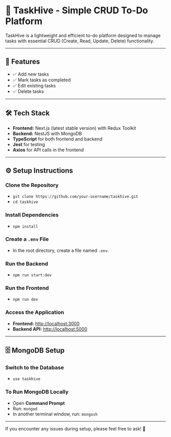 # 🐝 TaskHive - Simple CRUD To-Do Platform

TaskHive is a lightweight and efficient to-do platform designed to manage tasks with essential CRUD (Create, Read, Update, Delete) functionality.

---

## 🚀 Features
- ✅ Add new tasks  
- ✅ Mark tasks as completed  
- ✅ Edit existing tasks  
- ✅ Delete tasks  

---

## 🛠️ Tech Stack
- **Frontend:** Next.js (latest stable version) with Redux Toolkit  
- **Backend:** NestJS with MongoDB  
- **TypeScript** for both frontend and backend  
- **Jest** for testing  
- **Axios** for API calls in the frontend  

---

## ⚙️ Setup Instructions

### Clone the Repository  
- `git clone https://github.com/your-username/taskhive.git`  
- `cd taskhive`  

### Install Dependencies  
- `npm install`  

### Create a `.env` File  
- In the root directory, create a file named `.env`.  

### Run the Backend  
- `npm run start:dev`  

### Run the Frontend  
- `npm run dev`  

### Access the Application  
- **Frontend:** [http://localhost:3000](http://localhost:3000)  
- **Backend API:** [http://localhost:5000](http://localhost:5000)  

---

## 🗄️ MongoDB Setup

### Switch to the Database
- `use taskhive`  

### To Run MongoDB Locally
- Open **Command Prompt**  
- Run: `mongod`  
- In another terminal window, run: `mongosh`  

---

If you encounter any issues during setup, please feel free to ask! 🚀
